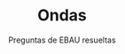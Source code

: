 ---
title: Ondas
subtitle: Preguntas de EBAU resueltas
summary: Preguntas de EBAU resueltas.
tags:
- EBAU
- ondas
categories:
- Física

# Optional external URL for project (replaces project detail page).
external_link: "https://drive.google.com/file/d/0B6t6-aLmKtoLX3VNbElWUHhHdGM/view"

image:
  caption: Imagen de [**Arek Socha**](https://pixabay.com/es/users/qimono-1962238/) en [Pixabay](https://pixabay.com/es/)
  focal_point: Smart
---